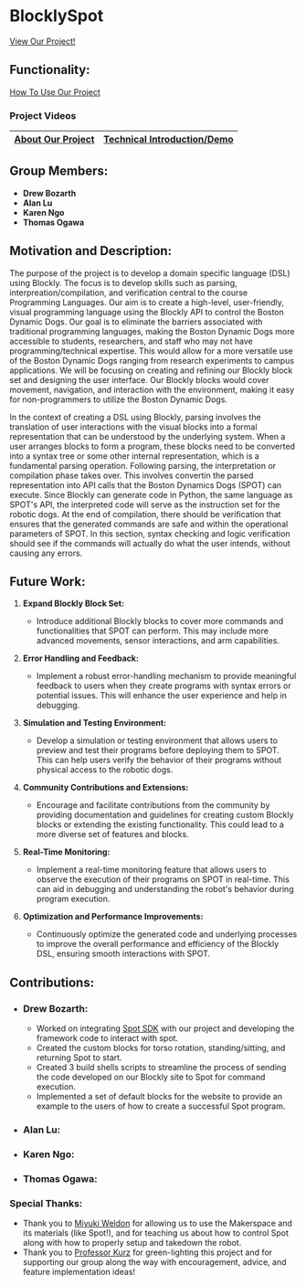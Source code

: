# BlocklySpot

[View Our Project!](https://alu454.github.io/BlocklySpot/src/design-blocks.html)

## Functionality:

[How To Use Our Project](https://github.com/alu454/BlocklySpot/blob/main/src/README.md)

### Project Videos

| [About Our Project](https://drive.google.com/file/d/1kx3D54Kb6ScGtKKuLNZiiKoPzSICsBUm/view) | [Technical Introduction/Demo](https://drive.google.com/file/d/1kx3D54Kb6ScGtKKuLNZiiKoPzSICsBUm/view) |
| ------------------------------------------------------------------------------------------- | ----------------------------------------------------------------------------------------------------- |

## Group Members:

- **Drew Bozarth**
- **Alan Lu**
- **Karen Ngo**
- **Thomas Ogawa**

## Motivation and Description:

The purpose of the project is to develop a domain specific language (DSL) using Blockly. The focus is to develop skills such as parsing, interpreation/compilation, and verification central to the course Programming Languages. Our aim is to create a high-level, user-friendly, visual programming language using the Blockly API to control the Boston Dynamic Dogs. Our goal is to eliminate the barriers associated with traditional programming languages, making the Boston Dynamic Dogs more accessible to students, researchers, and staff who may not have programming/technical expertise. This would allow for a more versatile use of the Boston Dynamic Dogs ranging from research experiments to campus applications. We will be focusing on creating and refining our Blockly block set and designing the user interface. Our Blockly blocks would cover movement, navigation, and interaction with the environment, making it easy for non-programmers to utilize the Boston Dynamic Dogs.

In the context of creating a DSL using Blockly, parsing involves the translation of user interactions with the visual blocks into a formal representation that can be understood by the underlying system. When a user arranges blocks to form a program, these blocks need to be converted into a syntax tree or some other internal representation, which is a fundamental parsing operation. Following parsing, the interpretation or compilation phase takes over. This involves convertin the parsed representation into API calls that the Boston Dynamics Dogs (SPOT) can execute. Since Blockly can generate code in Python, the same language as SPOT's API, the interpreted code will serve as the instruction set for the robotic dogs. At the end of compilation, there should be verification that ensures that the generated commands are safe and within the operational parameters of SPOT. In this section, syntax checking and logic verification should see if the commands will actually do what the user intends, without causing any errors.

## Future Work:

1.  **Expand Blockly Block Set:**

    - Introduce additional Blockly blocks to cover more commands and functionalities that SPOT can perform. This may include more advanced movements, sensor interactions, and arm capabilities.

2.  **Error Handling and Feedback:**

    - Implement a robust error-handling mechanism to provide meaningful feedback to users when they create programs with syntax errors or potential issues. This will enhance the user experience and help in debugging.

3.  **Simulation and Testing Environment:**

    - Develop a simulation or testing environment that allows users to preview and test their programs before deploying them to SPOT. This can help users verify the behavior of their programs without physical access to the robotic dogs.

4.  **Community Contributions and Extensions:**

    - Encourage and facilitate contributions from the community by providing documentation and guidelines for creating custom Blockly blocks or extending the existing functionality. This could lead to a more diverse set of features and blocks.

5.  **Real-Time Monitoring:**

    - Implement a real-time monitoring feature that allows users to observe the execution of their programs on SPOT in real-time. This can aid in debugging and understanding the robot's behavior during program execution.

6.  **Optimization and Performance Improvements:**

    - Continuously optimize the generated code and underlying processes to improve the overall performance and efficiency of the Blockly DSL, ensuring smooth interactions with SPOT.

## Contributions:

- ### **Drew Bozarth:**

  - Worked on integrating [Spot SDK](https://github.com/boston-dynamics/spot-sdk) with our project and developing the framework code to interact with spot.
  - Created the custom blocks for torso rotation, standing/sitting, and returning Spot to start.
  - Created 3 build shells scripts to streamline the process of sending the code developed on our Blockly site to Spot for command execution.
  - Implemented a set of default blocks for the website to provide an example to the users of how to create a successful Spot program.

- ### **Alan Lu:**

- ### **Karen Ngo:**

- ### **Thomas Ogawa:**

### Special Thanks:

- Thank you to [Miyuki Weldon](https://www.linkedin.com/in/m-weldon/) for allowing us to use the Makerspace and its materials (like Spot!), and for teaching us about how to control Spot along with how to properly setup and takedown the robot.
- Thank you to [Professor Kurz](https://www.linkedin.com/in/alexander-kurz-61a453151/) for green-lighting this project and for supporting our group along the way with encouragement, advice, and feature implementation ideas!

